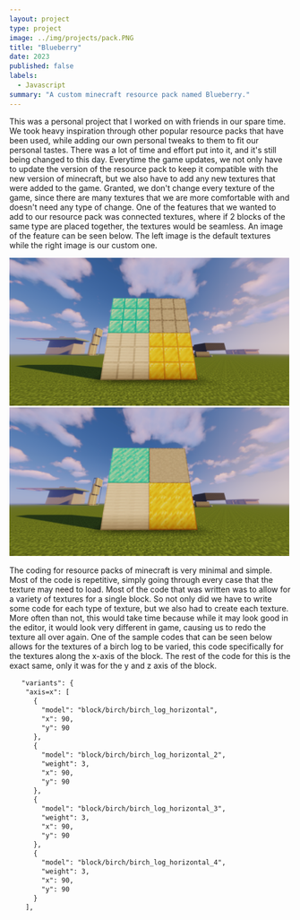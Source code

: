 ```yaml
---
layout: project
type: project
image: ../img/projects/pack.PNG
title: "Blueberry"
date: 2023
published: false
labels:
  - Javascript
summary: "A custom minecraft resource pack named Blueberry."
---
```


This was a personal project that I worked on with friends in our spare time. We took heavy inspiration through other popular resource packs that have been used, while adding our own personal tweaks to them to fit our personal tastes. There was a lot of time and effort put into it, and it's still being changed to this day. Everytime the game updates, we not only have to update the version of the resource pack to keep it compatible with the new version of minecraft, but we also have to add any new textures that were added to the game. Granted, we don't change every texture of the game, since there are many textures that we are more comfortable with and doesn't need any type of change. One of the features that we wanted to add to our resource pack was connected textures, where if 2 blocks of the same type are placed together, the textures would be seamless. An image of the feature can be seen below. The left image is the default textures while the right image is our custom one.

<div class="text-center p-4">
  <img width="500px" src="../img/projects/vanillaTextures.png" class="img-thumbnail" >
  <img width="500px" src="../img/projects/blueberryTextures.png" class="img-fluid" >
</div>

The coding for resource packs of minecraft is very minimal and simple. Most of the code is repetitive, simply going through every case that the texture may need to load. Most of the code that was written was to allow for a variety of textures for a single block. So not only did we have to write some code for each type of texture, but we also had to create each texture. More often than not, this would take time because while it may look good in the editor, it would look very different in game, causing us to redo the texture all over again. One of the sample codes that can be seen below allows for the textures of a birch log to be varied, this code specifically for the textures along the x-axis of the block. The rest of the code for this is the exact same, only it was for the y and z axis of the block.

```
   "variants": {
    "axis=x": [
      {
        "model": "block/birch/birch_log_horizontal",
        "x": 90,
        "y": 90
      },
      {
        "model": "block/birch/birch_log_horizontal_2",
        "weight": 3,
        "x": 90,
        "y": 90
      },
      {
        "model": "block/birch/birch_log_horizontal_3",
        "weight": 3,
        "x": 90,
        "y": 90
      },
      {
        "model": "block/birch/birch_log_horizontal_4",
        "weight": 3,
        "x": 90,
        "y": 90
      }
    ],
```
